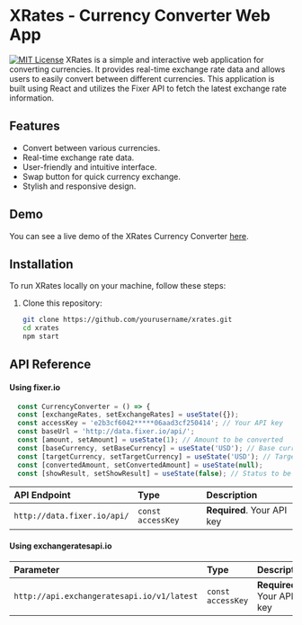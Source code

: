 # XRates - Currency Converter Web App
[![MIT License](https://img.shields.io/badge/License-MIT-green.svg)](https://choosealicense.com/licenses/mit/)
XRates is a simple and interactive web application for converting currencies. It provides real-time exchange rate data and allows users to easily convert between different currencies. This application is built using React and utilizes the Fixer API to fetch the latest exchange rate information.

## Features

- Convert between various currencies.
- Real-time exchange rate data.
- User-friendly and intuitive interface.
- Swap button for quick currency exchange.
- Stylish and responsive design.

## Demo

You can see a live demo of the XRates Currency Converter [here](#).

## Installation

To run XRates locally on your machine, follow these steps:

1. Clone this repository:

   ```bash
   git clone https://github.com/yourusername/xrates.git
   cd xrates
   npm start


## API Reference

#### Using fixer.io

```javascript
  const CurrencyConverter = () => {
  const [exchangeRates, setExchangeRates] = useState({});
  const accessKey = 'e2b3cf6042*****06aad3cf250414'; // Your API key
  const baseUrl = 'http://data.fixer.io/api/';
  const [amount, setAmount] = useState(1); // Amount to be converted
  const [baseCurrency, setBaseCurrency] = useState('USD'); // Base currency
  const [targetCurrency, setTargetCurrency] = useState('USD'); // Target currency
  const [convertedAmount, setConvertedAmount] = useState(null);
  const [showResult, setShowResult] = useState(false); // Status to be displayed

```

| API Endpoint | Type     | Description                |
| :-------- | :------- | :------------------------- |
| `http://data.fixer.io/api/` | `const accessKey` | **Required**. Your API key |

#### Using exchangeratesapi.io


| Parameter | Type     | Description                       |
| :-------- | :------- | :-------------------------------- |
| `http://api.exchangeratesapi.io/v1/latest`      | `const accessKey` | **Required**. Your API key |







